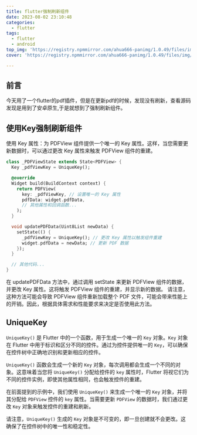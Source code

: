 ```yaml
---
title: flutter强制刷新组件
date: 2023-08-02 23:10:48
categories: 
  - flutter
tags:
  - flutter
  - android
top_img: 'https://registry.npmmirror.com/ahua666-panimg/1.0.49/files/img/20230731171324.png'
cover: 'https://registry.npmmirror.com/ahua666-panimg/1.0.49/files/img/20230731171324.png'

---
```


## 前言
今天用了一个flutter的pdf插件，但是在更新pdf的时候，发现没有刷新，查看源码发现是用到了安卓原生,于是就想到了强制刷新组件。

## 使用Key强制刷新组件
使用 Key 属性：为 PDFView 组件提供一个唯一的 Key 属性。这样，当您需要更新数据时，可以通过更改 Key 属性来触发 PDFView 组件的重建。
```dart
class _PDFViewState extends State<PDFView> {
  Key _pdfViewKey = UniqueKey();

  @override
  Widget build(BuildContext context) {
    return PDFView(
      key: _pdfViewKey, // 设置唯一的 Key 属性
      pdfData: widget.pdfData,
      // 其他属性和回调函数...
    );
  }

  void updatePDFData(Uint8List newData) {
    setState(() {
      _pdfViewKey = UniqueKey(); // 更改 Key 属性以触发组件重建
      widget.pdfData = newData; // 更新 PDF 数据
    });
  }

  // 其他代码...
}
```
在 updatePDFData 方法中，通过调用 setState 来更新 PDFView 组件的数据，并更改 Key 属性。这将触发 PDFView 组件的重建，并显示新的数据。
请注意，这种方法可能会导致 PDFView 组件重新加载整个 PDF 文件，可能会带来性能上的开销。因此，根据具体需求和性能要求来决定是否使用此方法。
## UniqueKey
`UniqueKey()` 是 Flutter 中的一个函数，用于生成一个唯一的 `Key` 对象。`Key` 对象在 Flutter 中用于标识和区分不同的控件。通过为控件提供唯一的 `Key`，可以确保在控件树中正确地识别和更新相应的控件。

`UniqueKey()` 函数会生成一个新的 `Key` 对象，每次调用都会生成一个不同的对象。这意味着当您将 `UniqueKey()` 分配给控件的 `key` 属性时，Flutter 将视它们为不同的控件实例，即使其他属性相同，也会触发控件的重建。

在前面提到的示例中，我们使用 `UniqueKey()` 来生成一个唯一的 `Key` 对象，并将其分配给 `PDFView` 控件的 `key` 属性。当需要更新 `PDFView` 的数据时，我们通过更改 `Key` 对象来触发控件的重建和刷新。

请注意，`UniqueKey()` 生成的 `Key` 对象是不可变的，即一旦创建就不会更改。这确保了在控件树中的唯一性和稳定性。
